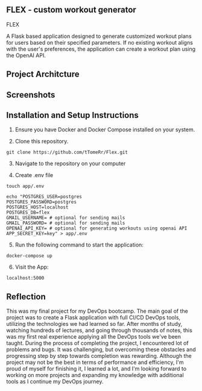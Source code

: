 ## FLEX - custom workout generator

FLEX

A Flask based application designed to generate customized workout plans for users based on their specified parameters.
If no existing workout aligns with the user's preferences, the application can create a workout plan using the OpenAI API.



## Project Architcture


## Screenshots


## Installation and Setup Instructions

1. Ensure you have Docker and Docker Compose installed on your system. 

2. Clone this repository.
   
  `git clone https://github.com/tTomeRr/Flex.git`

3. Navigate to the repository on your computer

4. Create .env file

  `touch app/.env`
  ```
  echo "POSTGRES_USER=postgres
  POSTGRES_PASSWORD=postgres
  POSTGRES_HOST=localhost
  POSTGRES_DB=flex
  GMAIL_USERNAME= # optional for sending mails
  GMAIL_PASSWORD= # optional for sending mails
  OPENAI_API_KEY= # optional for generating workouts using openai API
  APP_SECRET_KEY=key" > app/.env
```


5. Run the following command to start the application:

`docker-compose up`  

6. Visit the App:

`localhost:5000`

## Reflection

This was my final project for my DevOps bootcamp. The main goal of the project was to create a Flask application with full CI/CD DevOps tools, utilizing the technologies we had learned so far.
After months of study, watching hundreds of lectures, and going through thousands of notes, this was my first real experience applying all the DevOps tools we've been taught.
During the process of completing the project, I encountered lot of problems and bugs. It was challenging, but overcoming these obstacles and progressing step by step towards completion was rewarding.
Although the project may not be the best in terms of performance and efficiency, I'm proud of myself for finishing it, I learned a lot,
and I'm looking forward to working on more projects and expanding my knowledge with additional tools as I continue my DevOps journey.
